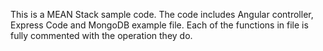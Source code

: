 This is a MEAN Stack sample code.
The code includes Angular controller, Express Code and MongoDB example file.
Each of the functions in file is fully commented with the operation they do.